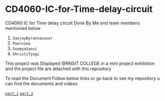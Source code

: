 # CD4060-IC-for-Time-delay-circuit
CD4060 IC for Time delay circuit
Done By Me and team members mentioned below

 1. `SanjayByrannanavar`
 2. `Poornima`
 3. `SoumyaSanvi`
 4. `ShristiTyagi`

This project was Displayed @RNSIT COLLEGE in a mini project exhibition
and the project file are attached with this repository 


To read the Document Follow below links or go back to see my repository u can find the documents and videos

[`part_1`](https://telegra.ph/Vvx-02-21)
[`part_2`](https://telegra.ph/CD4060-as-Time-Delay-Ckt-02-22)
